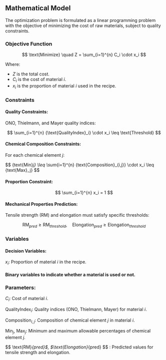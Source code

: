 ## Mathematical Model

The optimization problem is formulated as a linear programming problem with the objective of minimizing the cost of raw materials, subject to quality constraints.

### Objective Function

$$
\text{Minimize} \quad Z = \sum_{i=1}^{n} C_i \cdot x_i
$$

Where:

- $Z$ is the total cost.
- $C_i$ is the cost of material $i$.
- $x_i$ is the proportion of material $i$ used in the recipe.

### Constraints

#### **Quality Constraints**:

   ONO, Thielmann, and Mayer quality indices:

   $$
   \sum_{i=1}^{n} {\text{QualityIndex}_i} \cdot x_i \leq \text{Threshold}
   $$

#### **Chemical Composition Constraints**:
 
For each chemical element $j$:

   $$
   \{text{Min}_j} \leq \sum_{i=1}^{n} \{text{Composition}_{i,j}} \cdot x_i \leq \{text{Max}_j}
   $$

#### **Proportion Constraint**:
 
   $$
   \sum_{i=1}^{n} x_i = 1
   $$

#### **Mechanical Properties Prediction**:
 
Tensile strength (RM) and elongation must satisfy specific thresholds:

   $$
   \text{RM}_{pred} \geq \text{RM}_{threshold}, \quad \text{Elongation}_{pred} \geq \text{Elongation}_{threshold}
   $$

### Variables

#### **Decision Variables**:

$x_i$: Proportion of material $i$ in the recipe.

#### Binary variables to indicate whether a material is used or not.

 ### **Parameters**:
 
$C_i$: Cost of material $i$.

$\text{QualityIndex}_i$: Quality indices (ONO, Thielmann, Mayer) for material $i$.

$\text{Composition}_{i,j}$: Composition of chemical element $j$ in material $i$.

$\text{Min}_j$, $\text{Max}_j$: Minimum and maximum allowable percentages of chemical element $j$.

$$
\text{RM}_{pred}$, $\text{Elongation}_{pred}
$$
: Predicted values for tensile strength and elongation.
